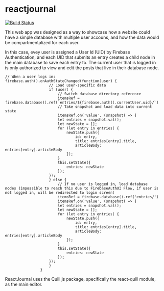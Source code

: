 # reactjournal
[![Build Status](https://travis-ci.com/scotch115/reactjournal.svg?branch=master)](https://travis-ci.com/scotch115/reactjournal)

This web app was designed as a way to showcase how a website could have a simple database with multiple user accouns, and how the data would be compartmentalized for each user.

In this case, evey user is assigned a User Id (UID) by Firebase Authentication, and each UID that submits an entry creates a child node in the main database to save each entry to. The current user that is logged in is only authorized to view and edit the posts that live in their database node.

```
// When a user logs in:
firebase.auth().onAuthStateChanged(function(user) {
					// Load user-specific data
					if (user) {
						// Switch database directory reference
						itemsRef = firebase.database().ref(`entries/${firebase.auth().currentUser.uid}/`)
						// Take snapshot and load data into current state
						itemsRef.on('value', (snapshot) => {
						let entries = snapshot.val();
						let newState = [];
						for (let entry in entries) {
							newState.push({
								id: entry,
								title: entries[entry].title,
								articleBody: entries[entry].articleBody
							});
						}
						this.setState({
							entries: newState
						});
					});
					} else {
						// If no user is logged in, load database nodes (impossible to reach this due to FirebaseAuthUI Flow, if user is not logged in, will be redirected to login screen)
						itemsRef = firebase.database().ref('entries/')
						itemsRef.on('value', (snapshot) => {
						let entries = snapshot.val();
						let newState = [];
						for (let entry in entries) {
							newState.push({
								id: entry,
								title: entries[entry].title,
								articleBody: entries[entry].articleBody
							});
						}
						this.setState({
							entries: newState
						});
					});
					}
				}
```

ReactJournal uses the Quill.js package, specifically the react-quill module, as the main editor.



